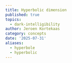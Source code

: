 ```yaml
---
title: Hyperbolic dimension
published: true
topics:
  - dark-intelligibility
author: Jeroen Kortekaas
category: concepts
date: '2025-07-31'
aliases:
  - hyperbole
  - hyperbolic
---
```


